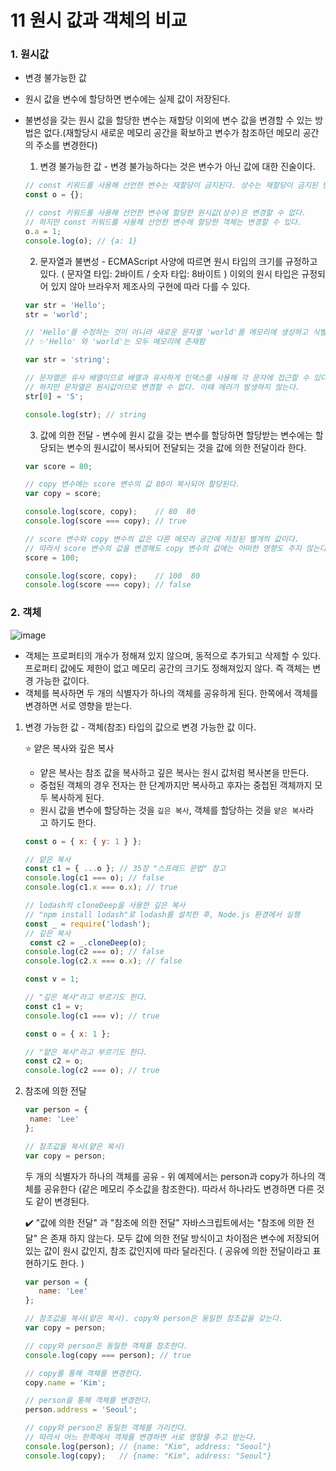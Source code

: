 11 원시 값과 객체의 비교
===================
### 1. 원시값
- 변경 불가능한 값
- 원시 값을 변수에 할당하면 변수에는 실제 값이 저장된다.
- 불변성을 갖는 원시 값을 할당한 변수는 재할당 이외에 변수 값을 변경할 수 있는 방법은 없다.(재할당시 새로운 메모리 공간을 확보하고 변수가 참조하던 메모리 공간의 주소를 변경한다)

  1) 변경 불가능한 값 - 변경 불가능하다는 것은 변수가 아닌 값에 대한 진술이다.
  ````js
  // const 키워드를 사용해 선언한 변수는 재할당이 금지된다. 상수는 재할당이 금지된 변수일 뿐이다.
  const o = {};

  // const 키워드를 사용해 선언한 변수에 할당한 원시값(상수)은 변경할 수 없다.
  // 하지만 const 키워드를 사용해 선언한 변수에 할당한 객체는 변경할 수 있다.
  o.a = 1;
  console.log(o); // {a: 1}
  ````
 
  2) 문자열과 불변성 - ECMAScript 사양에 따르면 원시 타입의 크기를 규정하고 있다. ( 문자열 타입: 2바이트 / 숫자 타입: 8바이트 ) 이외의 원시 타입은 규정되어 있지 않아 브라우저 제조사의 구현에 따라 다를 수 있다.
  ````js
  var str = 'Hello';
  str = 'world';

  // 'Hello'를 수정하는 것이 아니라 새로운 문자열 'world'를 메모리에 생성하고 식별자 str은 이것을 가리킨다.
  // ✨'Hello' 와 'world'는 모두 메모리에 존재함
  ````
  ````js
  var str = 'string';

  // 문자열은 유사 배열이므로 배열과 유사하게 인덱스를 사용해 각 문자에 접근할 수 있다.
  // 하지만 문자열은 원시값이므로 변경할 수 없다. 이때 에러가 발생하지 않는다.
  str[0] = 'S';

  console.log(str); // string
  ````

  3) 값에 의한 전달 - 변수에 원시 값을 갖는 변수를 할당하면 할당받는 변수에는 할당되는 변수의 원시값이 복사되어 전달되는 것을 값에 의한 전달이라 한다.
  ````js
  var score = 80;

  // copy 변수에는 score 변수의 값 80이 복사되어 할당된다.
  var copy = score;

  console.log(score, copy);    // 80  80
  console.log(score === copy); // true

  // score 변수와 copy 변수의 값은 다른 메모리 공간에 저장된 별개의 값이다.
  // 따라서 score 변수의 값을 변경해도 copy 변수의 값에는 어떠한 영향도 주지 않는다.
  score = 100;

  console.log(score, copy);    // 100  80
  console.log(score === copy); // false
  ````

### 2. 객체
  ![image](https://github.com/hyeonseok98/js-deep-dive-study/assets/144431560/b27fd352-9ddf-4ffa-8c8d-8a75e3bc6583)

- 객체는 프로퍼티의 개수가 정해져 있지 않으며, 동적으로 추가되고 삭제할 수 있다. 프로퍼티 값에도 제한이 없고 메모리 공간의 크기도 정해져있지 않다. 즉 객체는 변경 가능한 값이다.
- 객체를 복사하면 두 개의 식별자가 하나의 객체를 공유하게 된다. 한쪽에서 객체를 변경하면 서로 영향을 받는다.

1) 변경 가능한 값 - 객체(참조) 타입의 값으로 변경 가능한 값 이다.
  
    ⭐️ 얕은 복사와 깊은 복사
      - 얕은 복사는 참조 값을 복사하고 깊은 복사는 원시 값처럼 복사본을 만든다.
      - 중첩된 객체의 경우 전자는 한 단계까지만 복사하고 후자는 중첩된 객체까지 모두 복사하게 된다.
      - 원시 값을 변수에 할당하는 것을 `깊은 복사`, 객체를 할당하는 것을 `얕은 복사`라고 하기도 한다.
      ````js
      const o = { x: { y: 1 } };

      // 얕은 복사
      const c1 = { ...o }; // 35장 "스프레드 문법" 참고
      console.log(c1 === o); // false
      console.log(c1.x === o.x); // true

      // lodash의 cloneDeep을 사용한 깊은 복사
      // "npm install lodash"로 lodash를 설치한 후, Node.js 환경에서 실행
      const _ = require('lodash');
      // 깊은 복사
       const c2 = _.cloneDeep(o);
      console.log(c2 === o); // false
      console.log(c2.x === o.x); // false
      ````
      ````js
      const v = 1;

      // "깊은 복사"라고 부르기도 한다.
      const c1 = v;
      console.log(c1 === v); // true

      const o = { x: 1 };

      // "얕은 복사"라고 부르기도 한다.
      const c2 = o;
      console.log(c2 === o); // true
      ````

2) 참조에 의한 전달
   ````js
   var person = {
    name: 'Lee'
   };

   // 참조값을 복사(얕은 복사)
   var copy = person;
   ````
   두 개의 식별자가 하나의 객체를 공유 - 위 예제에서는 person과 copy가 하나의 객체를 공유한다 (같은 메모리 주소값을 참조한다). 따라서 하나라도 변경하면 다른 것도 같이 변경된다.

   ✔️ "값에 의한 전달" 과 "참조에 의한 전달"
   자바스크립트에서는 "참조에 의한 전달" 은 존재 하지 않는다. 모두 값에 의한 전달 방식이고 차이점은 변수에 저장되어 있는 값이 원시 값인지, 참조 값인지에 따라 달라진다.
   ( 공유에 의한 전달이라고 표현하기도 한다. )

   ````js
   var person = {
      name: 'Lee'
   };

   // 참조값을 복사(얕은 복사). copy와 person은 동일한 참조값을 갖는다.
   var copy = person;

   // copy와 person은 동일한 객체를 참조한다.
   console.log(copy === person); // true

   // copy를 통해 객체를 변경한다.
   copy.name = 'Kim';

   // person을 통해 객체를 변경한다.
   person.address = 'Seoul';

   // copy와 person은 동일한 객체를 가리킨다.
   // 따라서 어느 한쪽에서 객체를 변경하면 서로 영향을 주고 받는다.
   console.log(person); // {name: "Kim", address: "Seoul"}
   console.log(copy);   // {name: "Kim", address: "Seoul"}
   ```` 
